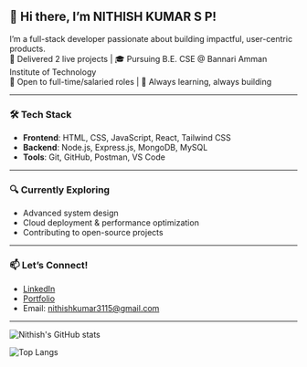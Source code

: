 ## 👋 Hi there, I’m NITHISH KUMAR S P!

I’m a full-stack developer passionate about building impactful, user-centric products.  
🚀 Delivered 2 live projects | 🎓 Pursuing B.E. CSE @ Bannari Amman Institute of Technology  
💼 Open to full-time/salaried roles | 🤝 Always learning, always building

---

### 🛠️ Tech Stack
- **Frontend**: HTML, CSS, JavaScript, React, Tailwind CSS
- **Backend**: Node.js, Express.js, MongoDB, MySQL
- **Tools**: Git, GitHub, Postman, VS Code

---

### 🔍 Currently Exploring
- Advanced system design
- Cloud deployment & performance optimization
- Contributing to open-source projects

---

### 📫 Let’s Connect!
- [LinkedIn](https://www.linkedin.com/in/yourprofile)
- [Portfolio](https://nithishkumar.framer.website)
- Email: nithishkumar3115@gmail.com

---

<!-- GitHub Stats (Optional) -->
![Nithish's GitHub stats](https://github-readme-stats.vercel.app/api?username=Nithishkumarsp03&show_icons=true&theme=radical)

<!-- Top Languages (Optional) -->
![Top Langs](https://github-readme-stats.vercel.app/api/top-langs/?username=Nithishkumarsp03&layout=compact&theme=radical)
